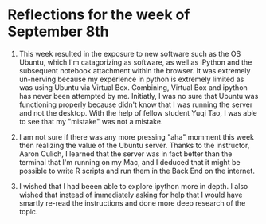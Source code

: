 Reflections for the week of September 8th
===========================================================================================================================

1) This week resulted in the exposure to new software such as the OS Ubuntu, which I'm catagorizing as software, as well as
iPython and the subsequent notebook attachment within the browser. It was extremely un-nerving because my experience in python
is extremely limited as was using Ubuntu via Virtual Box. Combining, Virtual Box and ipython has never been attempted by me. 
Initiatly, I was no sure that Ubuntu was functioning properly because didn't know that I was running the server and not the 
desktop. With the help of fellow student Yuqi Tao, I was able to see that my "mistake" was not a mistake.

2) I am not sure if there was any more pressing "aha" momment this week then realizing the value of the Ubuntu server. Thanks
to the instructor, Aaron Culich, I learned that the server was in fact better than the terminal that I'm running on my Mac, and
I deduced that it might be possible to write R scripts and run them in the Back End on the internet.

3) I wished that I had beeen able to explore ipython more in depth. I also wished that instead of immediately asking for help
that I would have smartly re-read the instructions and done more deep research of the topic.
